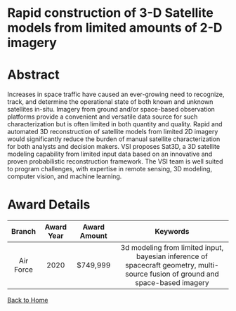 
Rapid construction of 3-D Satellite models from limited amounts of 2-D imagery
==============================================================================

# Abstract


Increases in space traffic have caused an ever-growing need to recognize, track, and determine the operational state of both known and unknown satellites in-situ. Imagery from ground and/or space-based observation platforms provide a convenient and versatile data source for such characterization but is often limited in both quantity and quality. Rapid and automated 3D reconstruction of satellite models from limited 2D imagery would significantly reduce the burden of manual satellite characterization for both analysts and decision makers. VSI proposes Sat3D, a 3D satellite modeling capability from limited input data based on an innovative and proven probabilistic reconstruction framework. The VSI team is well suited to program challenges, with expertise in remote sensing, 3D modeling, computer vision, and machine learning.  

# Award Details

|Branch|Award Year|Award Amount|Keywords|
| :---: | :---: | :---: | :---: |
|Air Force|2020|$749,999|3d modeling from limited input, bayesian inference of spacecraft geometry, multi-source fusion of ground and space-based imagery|
  
  


[Back to Home](https://github.com/chrischow/dod_sbir_awards#1419)